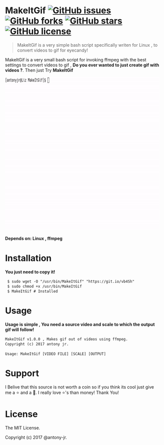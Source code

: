 # MakeItGif [![GitHub issues](https://img.shields.io/github/issues/antony-jr/MakeItGif.svg?style=for-the-badge)](https://github.com/antony-jr/MakeItGif/issues) [![GitHub forks](https://img.shields.io/github/forks/antony-jr/MakeItGif.svg?style=for-the-badge)](https://github.com/antony-jr/MakeItGif/network) [![GitHub stars](https://img.shields.io/github/stars/antony-jr/MakeItGif.svg?style=for-the-badge)](https://github.com/antony-jr/MakeItGif/stargazers) [![GitHub license](https://img.shields.io/github/license/antony-jr/MakeItGif.svg?style=social)](https://github.com/antony-jr/MakeItGif/blob/master/LICENSE)

> MakeItGif is a very simple bash script specifically writen for Linux , to convert videos to gif for eyecandy!   

MakeItGif is a very small bash script for invoking ffmpeg with the best settings to convert videos to gif , **Do you ever wanted to just create gif with videos ?**. Then just Try **MakeItGif**   

<p align="center">
  <img src="preview.gif" height="500px" width="auto" alt="Popup">
</p>

**Depends on: Linux , ffmpeg**

# Installation

**You just need to copy it!**   

```
 $ sudo wget -O "/usr/bin/MakeItGif" "https://git.io/vb4Sh"
 $ sudo chmod +x /usr/bin/MakeItGif
 $ MakeItGif # Installed
```

# Usage

**Usage is simple , You need a source video and scale to which the output gif will follow!**

```
MakeItGif v1.0.0 , Makes gif out of videos using ffmpeg.
Copyright (c) 2017 antony jr.
 
Usage: MakeItGif [VIDEO FILE] [SCALE] [OUTPUT]
```

# Support

I Belive that this source is not worth a coin so if you think its cool just give me a :star: and a :fork_and_knife:. I really love :star:'s than money! Thank You! 

# License

The MIT License.

Copyright (c) 2017 @antony-jr.
